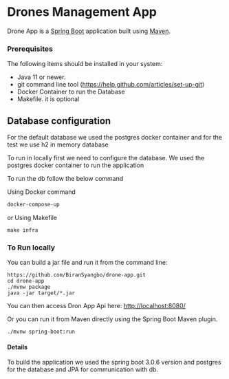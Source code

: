 # Drones Management App
Drone App is a [Spring Boot](https://spring.io/guides/gs/spring-boot) application built using [Maven](https://spring.io/guides/gs/maven/).

### Prerequisites
The following items should be installed in your system:
* Java 11 or newer.
* git command line tool (https://help.github.com/articles/set-up-git)
* Docker Container to run the Database
* Makefile. it is optional


## Database configuration
For the default database we used the postgres docker container and for the test we use h2 in memory database

To run in locally first we need to configure the database. We used the postgres docker container to run the application

To run the db follow the below command

Using Docker command
``` dockerfile
docker-compose-up
```

or Using Makefile

```
make infra
```


### To Run locally
You can build a jar file and run it from the command line:

```
https://github.com/BiranSyangbo/drone-app.git
cd drone-app
./mvnw package
java -jar target/*.jar
```

You can then access Dron App Api here: [http://localhost:8080/](http://localhost:8080/)

Or you can run it from Maven directly using the Spring Boot Maven plugin.

```
./mvnw spring-boot:run
```


#### Details

To build the application we used the spring boot 3.0.6 version and postgres for the database and JPA for communication with db. 
